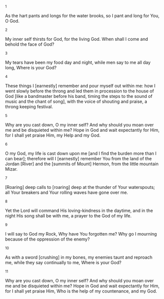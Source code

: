 <sup>1</sup> 

As the hart pants and longs for the water brooks, so I pant and long for You, O God. 

<sup>2</sup> 

My inner self thirsts for God, for the living God. When shall I come and behold the face of God? 

<sup>3</sup> 

My tears have been my food day and night, while men say to me all day long, Where is your God? 

<sup>4</sup> 

These things I [earnestly] remember and pour myself out within me: how I went slowly before the throng and led them in procession to the house of God [like a bandmaster before his band, timing the steps to the sound of music and the chant of song], with the voice of shouting and praise, a throng keeping festival. 

<sup>5</sup> 

Why are you cast down, O my inner self? And why should you moan over me and be disquieted within me? Hope in God and wait expectantly for Him, for I shall yet praise Him, my Help and my God. 

<sup>6</sup> 

O my God, my life is cast down upon me [and I find the burden more than I can bear]; therefore will I [earnestly] remember You from the land of the Jordan [River] and the [summits of Mount] Hermon, from the little mountain Mizar. 

<sup>7</sup> 

[Roaring] deep calls to [roaring] deep at the thunder of Your waterspouts; all Your breakers and Your rolling waves have gone over me. 

<sup>8</sup> 

Yet the Lord will command His loving-kindness in the daytime, and in the night His song shall be with me, a prayer to the God of my life. 

<sup>9</sup> 

I will say to God my Rock, Why have You forgotten me? Why go I mourning because of the oppression of the enemy? 

<sup>10</sup> 

As with a sword [crushing] in my bones, my enemies taunt and reproach me, while they say continually to me, Where is your God? 

<sup>11</sup> 

Why are you cast down, O my inner self? And why should you moan over me and be disquieted within me? Hope in God and wait expectantly for Him, for I shall yet praise Him, Who is the help of my countenance, and my God.